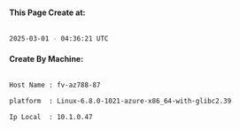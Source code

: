 
   
#### This Page Create at:

```bash

2025-03-01 - 04:36:21 UTC

```

#### Create By Machine:

```bash

Host Name : fv-az788-87

platform  : Linux-6.8.0-1021-azure-x86_64-with-glibc2.39

Ip Local  : 10.1.0.47

```

